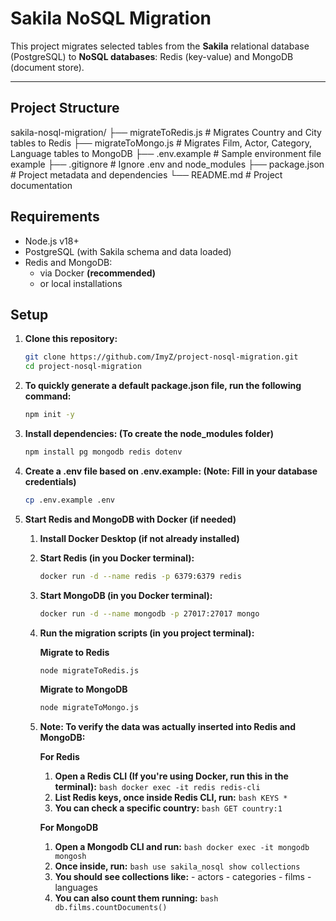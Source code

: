 # Sakila NoSQL Migration

This project migrates selected tables from the **Sakila** relational database (PostgreSQL) to **NoSQL databases**: Redis (key-value) and MongoDB (document store).

---

## Project Structure

sakila-nosql-migration/
├── migrateToRedis.js # Migrates Country and City tables to Redis
├── migrateToMongo.js # Migrates Film, Actor, Category, Language tables to MongoDB
├── .env.example # Sample environment file example
├── .gitignore # Ignore .env and node_modules
├── package.json # Project metadata and dependencies
└── README.md # Project documentation

## Requirements

- Node.js v18+ 
- PostgreSQL (with Sakila schema and data loaded)  
- Redis and MongoDB:
  - via Docker **(recommended)**  
  - or local installations

## Setup

1. **Clone this repository:**
   ```bash
   git clone https://github.com/ImyZ/project-nosql-migration.git
   cd project-nosql-migration

2. **To quickly generate a default package.json file, run the following command:**
    <!-- It initializes a new Node.js project. -->
   ```bash
   npm init -y

3. **Install dependencies: (To create the node_modules folder)**
   ```bash
   npm install pg mongodb redis dotenv

4. **Create a .env file based on .env.example: (Note: Fill in your database credentials)**
   ```bash
   cp .env.example .env

5. **Start Redis and MongoDB with Docker (if needed)**
   1. **Install Docker Desktop (if not already installed)**
   2. **Start Redis (in you Docker terminal):**
        ```bash
        docker run -d --name redis -p 6379:6379 redis
   3. **Start MongoDB (in you Docker terminal):**
        ```bash
        docker run -d --name mongodb -p 27017:27017 mongo
   4. **Run the migration scripts (in you project terminal):**

       **Migrate to Redis**
       ```bash
       node migrateToRedis.js
       ```

       **Migrate to MongoDB**
       ```bash
       node migrateToMongo.js
       ```
    5. **Note: To verify the data was actually inserted into Redis and MongoDB:**

        **For Redis**
        1. **Open a Redis CLI (If you're using Docker, run this in the terminal):**
                ```bash
                docker exec -it redis redis-cli
                ```
        2. **List Redis keys, once inside Redis CLI, run:**
                ```bash
                KEYS *
                ```
        3. **You can check a specific country:**
                ```bash
                GET country:1
                ```

        **For MongoDB**
        1. **Open a Mongodb CLI and run:**
                ```bash
                docker exec -it mongodb mongosh
                ```
        2. **Once inside, run:**
                ```bash
                use sakila_nosql
                show collections
                ```
        3. **You should see collections like:**
                - actors
                - categories
                - films
                - languages
        4. **You can also count them running:**
                ```bash
                db.films.countDocuments()
                ```